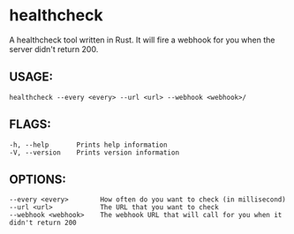 # healthcheck
A healthcheck tool written in Rust. It will fire a webhook for you when the server didn't return 200.

## USAGE:
    healthcheck --every <every> --url <url> --webhook <webhook>/

## FLAGS:
    -h, --help       Prints help information
    -V, --version    Prints version information

## OPTIONS:
    --every <every>        How often do you want to check (in millisecond)
    --url <url>            The URL that you want to check
    --webhook <webhook>    The webhook URL that will call for you when it didn't return 200
